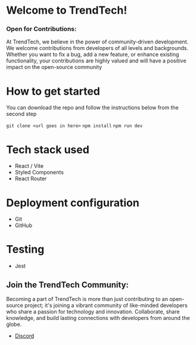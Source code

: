 # Welcome to TrendTech!

###  Open for Contributions:
At TrendTech, we believe in the power of community-driven development. We welcome contributions from developers of all levels and backgrounds. Whether you want to fix a bug, add a new feature, or enhance existing functionality, your contributions are highly valued and will have a positive impact on the open-source community

# How to get started
 You can download the repo and follow the instructions below from the second step

 `git clone <url goes in here>`
 `npm install`
 `npm run dev`

# Tech stack used
 - React / Vite
 - Styled Components
 - React Router

# Deployment configuration
 - Git
 - GitHub

# Testing
 - Jest

## Join the TrendTech Community:
Becoming a part of TrendTech is more than just contributing to an open-source project; it's joining a vibrant community of like-minded developers who share a passion for technology and innovation. 
Collaborate, share knowledge, and build lasting connections with developers from around the globe.
- [Discord](https://discord.gg/wMXSQbyX)